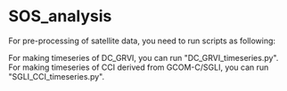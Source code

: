 # SOS_analysis
For pre-processing of satellite data, you need to run scripts as following:


For making timeseries of DC_GRVI, you can run "DC_GRVI_timeseries.py".
For making timeseries of CCI derived from GCOM-C/SGLI, you can run "SGLI_CCI_timeseries.py".
